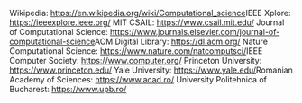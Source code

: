 Wikipedia​: https://en.wikipedia.org/wiki/Computational_science
​IEEE Xplore​: https://ieeexplore.ieee.org/
​MIT CSAIL​: https://www.csail.mit.edu/
​Journal of Computational Science​: https://www.journals.elsevier.com/journal-of-computational-science
​ACM Digital Library​: https://dl.acm.org/
​Nature Computational Science​: https://www.nature.com/natcomputsci/
​IEEE Computer Society​: https://www.computer.org/
​Princeton University​: https://www.princeton.edu/
​Yale University​: https://www.yale.edu/
​Romanian Academy of Sciences​: https://www.acad.ro/
​University Politehnica of Bucharest​: https://www.upb.ro/